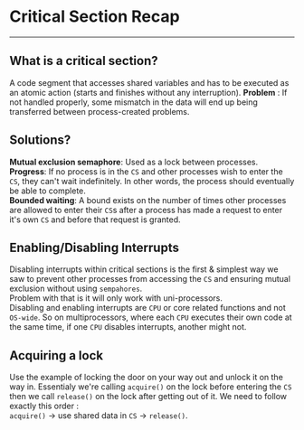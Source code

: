 # Critical Section Recap 
<hr>

## What is a critical section?

A code segment that accesses shared variables and has to be executed as an atomic action (starts and finishes without any interruption).
**Problem** : If not handled properly, some mismatch in the data will end up being transferred between process-created problems.

## Solutions?
**Mutual exclusion semaphore**: Used as a lock between processes.\
**Progress**: If no process is in the `CS` and other processes wish to enter the `CS`, they can't wait indefinitely. In other words, the process should eventually be able to complete.\
**Bounded waiting**: A bound exists on the number of times other processes are allowed to enter their `CS`s after a process has made a request to enter it's own `CS` and before that request is granted.


## Enabling/Disabling Interrupts
Disabling interrupts within critical sections is the first & simplest way we saw to prevent other processes from accessing the `CS` and ensuring mutual exclusion without using `sempahores`.\
Problem with that is it will only work with uni-processors. \
Disabling and enabling interrupts are `CPU` or core related functions and not `OS-wide`. So on multiprocessors, where each `CPU` executes their own code at the same time, if one `CPU` disables interrupts, another might not. 

## Acquiring a lock
Use the example of locking the door on your way out and unlock it on the way in. Essentialy we're calling `acquire()` on the lock before entering the `CS` then we call `release()` on the lock after getting out of it. We need to follow exactly this order :\
`acquire()` &#8594; use shared data in `CS` &#8594; `release()`.

